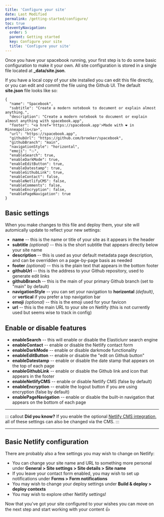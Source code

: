```yaml
---
title: 'Configure your site' 
date: Last Modified 
permalink: /getting-started/configure/
toc: true
eleventyNavigation:
  order: 5 
  parent: Getting started 
  key: Configure your site 
  title: 'Configure your site'
---
```

Once you have your spacebook running, your first step is to do some basic configuration to make it your own. All site configuration is stored in a single file located at **_data/site.json**. 

If you have a local copy of your site installed you can edit this file directly, or you can edit and commit the file using the Github UI. The default **site.json** file looks like so: 

```
{
  "name": "Spacebook",
  "subtitle": "Create a modern notebook to document or explain almost anything.",
  "description": "Create a modern notebook to document or explain almost anything with spacebook.app",
  "footer": "<a href='https://spacebook.app'>Made with ❤ in Minneapolis</a>",
  "url": "https://spacebook.app",
  "githubUrl": "https://github.com/broeker/spacebook",
  "githubBranch": "main",
  "navigationStyle": "horizontal",
  "emoji": "💥",
  "enableSearch": true,
  "enableDarkMode": true,
  "enableEditButton": true,
  "enableDatestamp": true,
  "enableGithubLink": true,
  "enableContact": false,
  "enableNetlifyCMS": false,
  "enableComments": false,
  "enableEncryption": false,
  "enablePageNavigation": true
}
```

## Basic settings

When you make changes to this file and deploy them, your site will automically update to reflect your new settings:

* **name** -- this is the name or title of your site as it appears in the header
* **subtitle** *(optional)* -- this is the short subtitle that appears directly below your site name
* **description** -- this is used as your default metadata page description, and can be overridden on a page-by-page basis as needed
* **footer** *(optional)* -- this is the plain text that appears in the bottom footer
* **githubUrl** -- this is the address to your Github repository, used to generate edit links
* **githubBranch** -- this is the main of your primary Github branch (set to "main" by default)
* **navigationStyle** -- you can set your navigation to **horizontal** *(default)*, or **vertical** if you prefer a top navigation bar
* **emoji** *(optional)*  -- this is the emoji used for your favicon 
* **url** -- this is the main URL to your site on Netlify (this is not currently used but seems wise to track in config)


## Enable or disable features

* **enableSearch** -- this will enable or disable the Elasticlunr search engine
* **enableContact** -- enable or disable the Netlify contact form
* **enableDarkMode** -- enable or disable darkmode functionality
* **enableEditButton** -- enable or disable the "edit on Github button"
* **enableDatestamp** -- enable or disable the date stamp that appears on the top of each page
* **enableGithubLink** -- enable or disable the Github link and icon that appears in the footer
* **enableNetlifyCMS** -- enable or disable Netlify CMS (false by default)
* **enableEncryption** -- enable the logout button if you are using encryption (false by default)
* **enablePageNavigation** -- enable or disable the built-in navigation that appears on the bottom of each page
---

::: callout
**Did you know?** If you enable the optional [Netlify CMS integration](/advanced/netlifycms/), all of these settings can also be changed via the CMS.
:::

---

## Basic Netlify configuration

There are probably also a few settings you may wish to change on Netlify:

* You can change your site name and URL to something more personal under **General > Site settings > Site details > Site name** 
* If you leave your contact form enabled, you may wish to set up notifications under **Forms > Form notifications** 
* You may wish to change your deploy settings under **Build & deploy > deploy contexts**
* You may wish to explore other Netlify settings!

Now that you've got your site configured to your wishes you can move on the next step and start working with your content 👍
